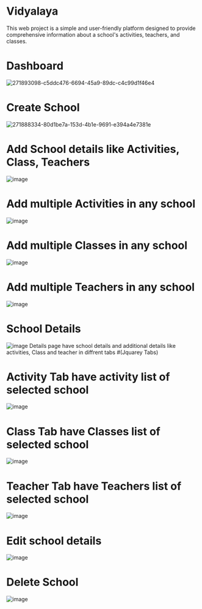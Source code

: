 
# Vidyalaya
This web project is a simple and user-friendly platform designed to provide comprehensive information about a school's activities, teachers, and classes.
# Dashboard

![271893098-c5ddc476-6694-45a9-89dc-c4c99d1f46e4](https://github.com/Patolbabu131/Vidyalaya/assets/97328289/bf0dfe70-e95b-4ef5-8097-72e9dcf43540)

# Create School

![271888334-80d1be7a-153d-4b1e-9691-e394a4e7381e](https://github.com/Patolbabu131/Vidyalaya/assets/97328289/13e45180-3e0d-4c35-9d2c-006d2d74dbf6)

# Add School details like Activities, Class, Teachers
![image](https://github.com/Patolbabu131/Vidyalaya/assets/97328289/02bf6077-9aed-492a-9dab-2af70812215c)

# Add multiple Activities in any school 
![image](https://github.com/Patolbabu131/Vidyalaya/assets/97328289/fe7105cb-939c-4523-91aa-7e29636a7581)
# Add multiple Classes in any school 
![image](https://github.com/Patolbabu131/Vidyalaya/assets/97328289/bd805df3-1952-4a9f-824c-4f47fe3c92ad)

# Add multiple Teachers in any school 
![image](https://github.com/Patolbabu131/Vidyalaya/assets/97328289/aab2b2ef-ad3b-4a4d-a014-7d0f18cd5250)
# School Details
![image](https://github.com/Patolbabu131/Vidyalaya/assets/97328289/0742d003-a56f-412b-8080-6300c86cc805)
Details page have school details and additional details like activities, Class and teacher in diffrent tabs 
#(Jquarey Tabs)
# Activity  Tab have activity list of selected school
![image](https://github.com/Patolbabu131/Vidyalaya/assets/97328289/ef5ece0b-d347-4861-be9b-515569d05cea)

# Class Tab have Classes list of selected school
![image](https://github.com/Patolbabu131/Vidyalaya/assets/97328289/cf0f4fd2-febd-488f-851d-415bffbc3c09)


# Teacher Tab have Teachers list of selected school

![image](https://github.com/Patolbabu131/Vidyalaya/assets/97328289/28cc185c-c6a1-4244-8f10-84e8fb9d878f)

# Edit school details
![image](https://github.com/Patolbabu131/Vidyalaya/assets/97328289/5c39c125-6b3b-4450-939c-4e33369c0847)
# Delete School
![image](https://github.com/Patolbabu131/Vidyalaya/assets/97328289/4a41c64b-7816-48c1-8dfe-07c81d8c799b)
